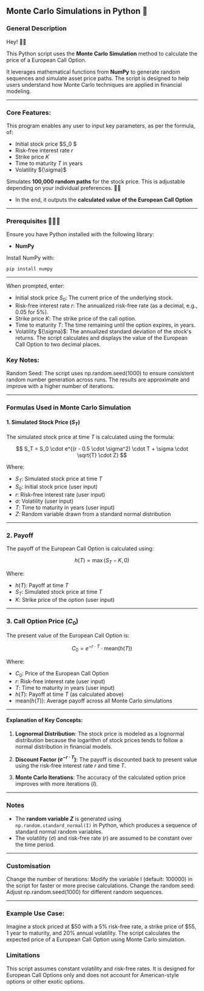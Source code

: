 ## Monte Carlo Simulations in Python 🐍

### General Description

Hey! 👋🏾

This Python script uses the **Monte Carlo Simulation** method to calculate the price of a European Call Option. 

It leverages mathematical functions from **NumPy** to generate random sequences and simulate asset price paths. The script is designed to help users understand how Monte Carlo techniques are applied in financial modeling.

---

### Core Features:

This program enables any user to input key parameters, as per the formula, of:
   - Initial stock price $S_0 $
   - Risk-free interest rate $r$
   - Strike price $K$
   - Time to maturity $T$ in years
   - Volatility ${\sigma\}$

Simulates **100,000 random paths** for the stock price. This is adjustable depending on your individual preferences. 🤸🏾
- In the end, it outputs the **calculated value of the European Call Option**

---

### Prerequisites 👩🏾‍💻
Ensure you have Python installed with the following library:
- **NumPy**

Install NumPy with:
```
pip install numpy
```
---

When prompted, enter:
- Initial stock price $S_0$: The current price of the underlying stock.
- Risk-free interest rate $r$: The annualized risk-free rate (as a decimal, e.g., 0.05 for 5%).
- Strike price $K$: The strike price of the call option.
- Time to maturity $T$: The time remaining until the option expires, in years.
- Volatility ${\sigma\}$: The annualized standard deviation of the stock's returns.
The script calculates and displays the value of the European Call Option to two decimal places.

### Key Notes:
Random Seed: The script uses np.random.seed(1000) to ensure consistent random number generation across runs.
The results are approximate and improve with a higher number of iterations.

---
### Formulas Used in Monte Carlo Simulation

#### 1. Simulated Stock Price ($S_T$)

The simulated stock price at time $T$ is calculated using the formula:

$$
S_T = S_0 \cdot e^{(r - 0.5 \cdot \sigma^2) \cdot T + \sigma \cdot \sqrt{T} \cdot Z}
$$

Where:
- $S_T$: Simulated stock price at time $T$
- $S_0$: Initial stock price (user input)
- $r$: Risk-free interest rate (user input)
- $\sigma$: Volatility (user input)
- $T$: Time to maturity in years (user input)
- $Z$: Random variable drawn from a standard normal distribution

---

### 2. Payoff

The payoff of the European Call Option is calculated using:

$$
h(T) = \max(S_T - K, 0)
$$

Where:
- $h(T)$: Payoff at time $T$
- $S_T$: Simulated stock price at time $T$
- $K$: Strike price of the option (user input)

---

### 3. Call Option Price ($C_0$)

The present value of the European Call Option is:

$$
C_0 = e^{-r \cdot T} \cdot \text{mean}(h(T))
$$

Where:
- $C_0$: Price of the European Call Option
- $r$: Risk-free interest rate (user input)
- $T$: Time to maturity in years (user input)
- $h(T)$: Payoff at time $T$ (as calculated above)
- $\text{mean}(h(T))$: Average payoff across all Monte Carlo simulations

---

#### Explanation of Key Concepts:

1. **Lognormal Distribution**:
   The stock price is modeled as a lognormal distribution because the logarithm of stock prices tends to follow a normal distribution in financial models.

2. **Discount Factor ($e^{-r \cdot T}$)**:
   The payoff is discounted back to present value using the risk-free interest rate $r$ and time $T$.

3. **Monte Carlo Iterations**:
   The accuracy of the calculated option price improves with more iterations ($I$).

---

### Notes

- The **random variable $Z$** is generated using `np.random.standard_normal(I)` in Python, which produces a sequence of standard normal random variables.
- The volatility ($\sigma$) and risk-free rate ($r$) are assumed to be constant over the time period.

---

### Customisation
Change the number of iterations: Modify the variable I (default: 100000) in the script for faster or more precise calculations.
Change the random seed: Adjust np.random.seed(1000) for different random sequences.

---
### Example Use Case:

Imagine a stock priced at $50 with a 5% risk-free rate, a strike price of $55, 1 year to maturity, and 20% annual volatility. The script calculates the expected price of a European Call Option using Monte Carlo simulation.

### Limitations
This script assumes constant volatility and risk-free rates.
It is designed for European Call Options only and does not account for American-style options or other exotic options.
